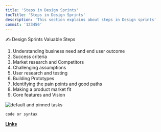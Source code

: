 ```yaml
---
title: 'Steps in Design Sprints'
tocTitle: 'Steps in Design Sprints'
description: 'This section explains about steps in Design sprints'
commit: '123456'
---
```


✍️ Design Sprints Valuable Steps

1. Understanding business need and end user outcome
2. Success criteria
3. Market research and Competitors
4. Challenging assumptions
5. User research and testing
6. Building Prototypes
7. Identifying the pain points and good paths
8. Making a product market fit
9. Core features and Vision

<!-- ## Sub Heading

✍️Coming soon: Please watch this space for more updates from our team. Thanks for the patience! -->

![default and pinned tasks](/placeholders/banner.png)

```javascript
code or syntax
```

<div class="aside">
<a href=""><b>Links</b></a>
</div>
